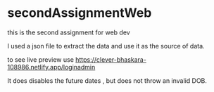 # secondAssignmentWeb
this is the second assignment for web dev

I used a json file to extract the data and use it as the source of data.

to see live preview use https://clever-bhaskara-108986.netlify.app/loginadmin

It does disables the future dates , but does not throw an invalid DOB.

